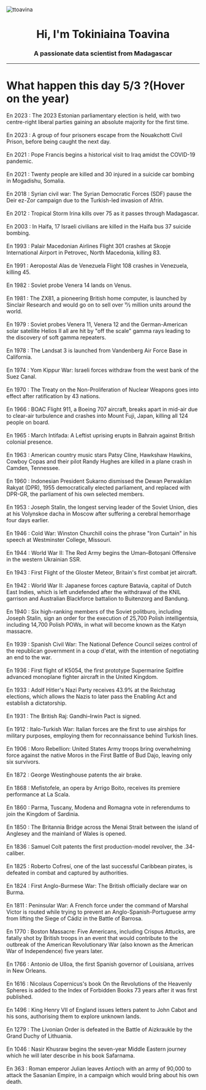 
<p align="left"> <img src="https://komarev.com/ghpvc/?username=ttoavina&label=Profile%20views&color=0e75b6&style=flat" alt="ttoavina" /> </p>
<h1 align="center">Hi, I'm Tokiniaina Toavina</h1>
<h3 align="center">A passionate data scientist from Madagascar</h3>
    
<hr/>
<h1> What happen this day 5/3 ?(Hover on the year)</h1>

En 2023 : The 2023 Estonian parliamentary election is held, with two centre-right liberal parties gaining an absolute majority for the first time.
<br/><br/>
En 2023 : A group of four prisoners escape from the Nouakchott Civil Prison, before being caught the next day.
<br/><br/>
En 2021 : Pope Francis begins a historical visit to Iraq amidst the COVID-19 pandemic.
<br/><br/>
En 2021 : Twenty people are killed and 30 injured in a suicide car bombing in Mogadishu, Somalia.
<br/><br/>
En 2018 : Syrian civil war: The Syrian Democratic Forces (SDF) pause the Deir ez-Zor campaign due to the Turkish-led invasion of Afrin.
<br/><br/>
En 2012 : Tropical Storm Irina kills over 75 as it passes through Madagascar.
<br/><br/>
En 2003 : In Haifa, 17 Israeli civilians are killed in the Haifa bus 37 suicide bombing.
<br/><br/>
En 1993 : Palair Macedonian Airlines Flight 301 crashes at Skopje International Airport in Petrovec, North Macedonia, killing 83.
<br/><br/>
En 1991 : Aeropostal Alas de Venezuela Flight 108 crashes in Venezuela, killing 45.
<br/><br/>
En 1982 : Soviet probe Venera 14 lands on Venus.
<br/><br/>
En 1981 : The ZX81, a pioneering British home computer, is launched by Sinclair Research and would go on to sell over 11⁄2 million units around the world.
<br/><br/>
En 1979 : Soviet probes Venera 11, Venera 12 and the German-American solar satellite Helios II all are hit by "off the scale" gamma rays leading to the discovery of soft gamma repeaters.
<br/><br/>
En 1978 : The Landsat 3 is launched from Vandenberg Air Force Base in California.
<br/><br/>
En 1974 : Yom Kippur War: Israeli forces withdraw from the west bank of the Suez Canal.
<br/><br/>
En 1970 : The Treaty on the Non-Proliferation of Nuclear Weapons goes into effect after ratification by 43 nations.
<br/><br/>
En 1966 : BOAC Flight 911, a Boeing 707 aircraft, breaks apart in mid-air due to clear-air turbulence and crashes into Mount Fuji, Japan, killing all 124 people on board.
<br/><br/>
En 1965 : March Intifada: A Leftist uprising erupts in Bahrain against British colonial presence.
<br/><br/>
En 1963 : American country music stars Patsy Cline, Hawkshaw Hawkins, Cowboy Copas and their pilot Randy Hughes are killed in a plane crash in Camden, Tennessee.
<br/><br/>
En 1960 : Indonesian President Sukarno dismissed the Dewan Perwakilan Rakyat (DPR), 1955 democratically elected parliament, and replaced with DPR-GR, the parliament of his own selected members.
<br/><br/>
En 1953 : Joseph Stalin, the longest serving leader of the Soviet Union, dies at his Volynskoe dacha in Moscow after suffering a cerebral hemorrhage four days earlier.
<br/><br/>
En 1946 : Cold War: Winston Churchill coins the phrase "Iron Curtain" in his speech at Westminster College, Missouri.
<br/><br/>
En 1944 : World War II: The Red Army begins the Uman–Botoșani Offensive in the western Ukrainian SSR.
<br/><br/>
En 1943 : First Flight of the Gloster Meteor, Britain's first combat jet aircraft.
<br/><br/>
En 1942 : World War II: Japanese forces capture Batavia, capital of Dutch East Indies, which is left undefended after the withdrawal of the KNIL garrison and Australian Blackforce battalion to Buitenzorg and Bandung.
<br/><br/>
En 1940 : Six high-ranking members of the Soviet politburo, including Joseph Stalin, sign an order for the execution of 25,700 Polish intelligentsia, including 14,700 Polish POWs, in what will become known as the Katyn massacre.
<br/><br/>
En 1939 : Spanish Civil War: The National Defence Council seizes control of the republican government in a coup d'etat, with the intention of negotiating an end to the war.
<br/><br/>
En 1936 : First flight of K5054, the first prototype Supermarine Spitfire advanced monoplane fighter aircraft in the United Kingdom.
<br/><br/>
En 1933 : Adolf Hitler's Nazi Party receives 43.9% at the Reichstag elections, which allows the Nazis to later pass the Enabling Act and establish a dictatorship.
<br/><br/>
En 1931 : The British Raj: Gandhi–Irwin Pact is signed.
<br/><br/>
En 1912 : Italo-Turkish War: Italian forces are the first to use airships for military purposes, employing them for reconnaissance behind Turkish lines.
<br/><br/>
En 1906 : Moro Rebellion: United States Army troops bring overwhelming force against the native Moros in the First Battle of Bud Dajo, leaving only six survivors.
<br/><br/>
En 1872 : George Westinghouse patents the air brake.
<br/><br/>
En 1868 : Mefistofele, an opera by Arrigo Boito, receives its premiere performance at La Scala.
<br/><br/>
En 1860 : Parma, Tuscany, Modena and Romagna vote in referendums to join the Kingdom of Sardinia.
<br/><br/>
En 1850 : The Britannia Bridge across the Menai Strait between the island of Anglesey and the mainland of Wales is opened.
<br/><br/>
En 1836 : Samuel Colt patents the first production-model revolver, the .34-caliber.
<br/><br/>
En 1825 : Roberto Cofresí, one of the last successful Caribbean pirates, is defeated in combat and captured by authorities.
<br/><br/>
En 1824 : First Anglo-Burmese War: The British officially declare war on Burma.
<br/><br/>
En 1811 : Peninsular War: A French force under the command of Marshal Victor is routed while trying to prevent an Anglo-Spanish-Portuguese army from lifting the Siege of Cádiz in the Battle of Barrosa.
<br/><br/>
En 1770 : Boston Massacre: Five Americans, including Crispus Attucks, are fatally shot by British troops in an event that would contribute to the outbreak of the American Revolutionary War (also known as the American War of Independence) five years later.
<br/><br/>
En 1766 : Antonio de Ulloa, the first Spanish governor of Louisiana, arrives in New Orleans.
<br/><br/>
En 1616 : Nicolaus Copernicus's book On the Revolutions of the Heavenly Spheres is added to the Index of Forbidden Books 73 years after it was first published.
<br/><br/>
En 1496 : King Henry VII of England issues letters patent to John Cabot and his sons, authorising them to explore unknown lands.
<br/><br/>
En 1279 : The Livonian Order is defeated in the Battle of Aizkraukle by the Grand Duchy of Lithuania.
<br/><br/>
En 1046 : Nasir Khusraw begins the seven-year Middle Eastern journey which he will later describe in his book Safarnama.
<br/><br/>
En 363 : Roman emperor Julian leaves Antioch with an army of 90,000 to attack the Sasanian Empire, in a campaign which would bring about his own death.
<br/><br/>
